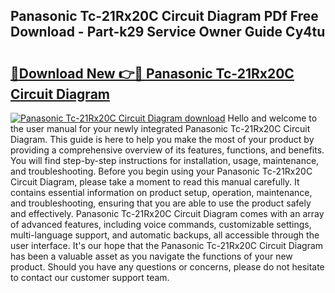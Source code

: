 ## Panasonic Tc-21Rx20C Circuit Diagram PDf Free Download - Part-k29 Service Owner Guide Cy4tu

# <h2><a href="http://dfquzai.blite.top/?on=Panasonic+Tc-21Rx20C+Circuit+Diagram">🔗Download New 👉🔴 Panasonic Tc-21Rx20C Circuit Diagram</a></h2>

[![Panasonic Tc-21Rx20C Circuit Diagram download](https://i.imgur.com/lujVjoI.png)](http://dfquzai.blite.top/?on=Panasonic+Tc-21Rx20C+Circuit+Diagram)
Hello and welcome to the user manual for your newly integrated Panasonic Tc-21Rx20C Circuit Diagram. This guide is here to help you make the most of your product by providing a comprehensive overview of its features, functions, and benefits. You will find step-by-step instructions for installation, usage, maintenance, and troubleshooting. Before you begin using your Panasonic Tc-21Rx20C Circuit Diagram, please take a moment to read this manual carefully. It contains essential information on product setup, operation, maintenance, and troubleshooting, ensuring that you are able to use the product safely and effectively. Panasonic Tc-21Rx20C Circuit Diagram comes with an array of advanced features, including voice commands, customizable settings, multi-language support, and automatic backups, all accessible through the user interface. It's our hope that the Panasonic Tc-21Rx20C Circuit Diagram has been a valuable asset as you navigate the functions of your new product. Should you have any questions or concerns, please do not hesitate to contact our customer support team.
